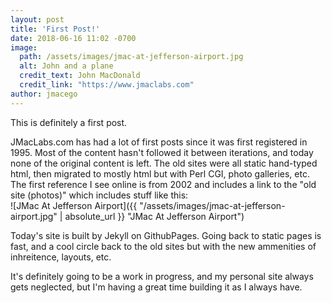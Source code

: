 ```yaml
---
layout: post
title: 'First Post!'
date: 2018-06-16 11:02 -0700
image:
  path: /assets/images/jmac-at-jefferson-airport.jpg
  alt: John and a plane
  credit_text: John MacDonald
  credit_link: "https://www.jmaclabs.com"
author: jmacego
---
```

This is definitely a first post.

JMacLabs.com has had a lot of first posts since it was first registered in 1995. Most of the content hasn't followed it between iterations, and today none of the original content is left. The old sites were all static hand-typed html, then migrated to mostly html but with Perl CGI, photo galleries, etc. The first reference I see online is from 2002 and includes a link to the "old site (photos)" which includes stuff like this:  
![JMac At Jefferson Airport]({{ "/assets/images/jmac-at-jefferson-airport.jpg" | absolute_url }} "JMac At Jefferson Airport")

<!--more-->

Today's site is built by Jekyll on GithubPages. Going back to static pages is fast, and a cool circle back to the old sites but with the new ammenities of inhreitence, layouts, etc.

It's definitely going to be a work in progress, and my personal site always gets neglected, but I'm having a great time building it as I always have.